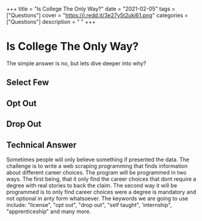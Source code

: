 +++
title = "Is College The Only Way?"
date = "2021-02-05"
tags = ["Questions"]
cover = "https://i.redd.it/3e27y5t2uki61.png"
categories = ["Questions"]
description = " "
+++

# Is College The Only Way?

The simple answer is no, but lets dive deeper into why?

## Select Few

## Opt Out

## Drop Out

## Technical Answer

Sometimes people will only believe something if presented the data. The challenge is to write a web scraping programming that finds information about different 
career choices. The program will be programmed in two ways. The first being, that it only find the career choices that dont require a degree with real stories
to back the claim. The second way it will be programmed is to only find career choices were a degree is mandatory and not optional in anty form whatsoever. The
keywords we are going to use include: "license", "opt out", "drop out", "self taught", 'internship", "apprenticeship" and many more. 

<!-- We're building a dystopia just to make people click on ads

What if there was no advertising?

Podcasts
- Brain warriors way
- Forward Tilt
- Joe Rogan Experience
- Noctural Transmissions
- Office Hours
- Rich Dad Radio Show
- Tech Lead
- Unstoppable Podcast
- WVFRM (MKBHD)

Fear kills more dreams than failure ever will

Post traumatic growth disorder 

-->
